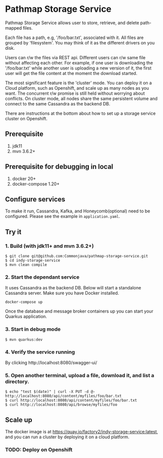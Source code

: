 # Pathmap Storage Service
Pathmap Storage Service allows user to store, retrieve, and delete path-mapped files.

Each file has a path, e.g, '/foo/bar.txt', associated with it. All files are grouped 
by 'filesystem'. You may think of it as the different drivers on you disk.

Users can r/w the files via REST api. Different users can r/w same file without 
affecting each other. For example, if one user is downloading the '/foo/bar.txt' 
while another user is uploading a new version of it, the first user will get the 
file content at the moment the download started.

The most significant feature is the 'cluster' mode. You can deploy it on a Cloud platform, 
such as Openshift, and scale up as many nodes as you want. The concurrent r/w promise is 
still held without worrying about conflicts. On cluster mode, all nodes share the same 
persistent volume and connect to the same Cassandra as the backend DB. 

There are instructions at the bottom about how to set up a storage service cluster 
on Openshift.

## Prerequisite
1. jdk11
2. mvn 3.6.2+

## Prerequisite for debugging in local
1. docker 20+
2. docker-compose 1.20+

## Configure services

To make it run, Cassandra, Kafka, and Honeycomb(optional) need to be configured. Please see the example in `application.yaml`.

## Try it

### 1. Build (with jdk11+ and mvn 3.6.2+)
```
$ git clone git@github.com:Commonjava/pathmap-storage-service.git
$ cd indy-storage-service
$ mvn clean compile
```

### 2. Start the dependant service

It uses Cassandra as the backend DB. Below will start a standalone Cassandra server.
Make sure you have Docker installed.

```
docker-compose up
```

Once the database and message broker containers up you can start your Quarkus application.

### 3. Start in debug mode
```
$ mvn quarkus:dev
```

### 4. Verify the service running
By clicking http://localhost:8080/swagger-ui/

### 5. Open another terminal, upload a file, download it, and list a directory.
```
$ echo "test $(date)" | curl -X PUT -d @- http://localhost:8080/api/content/myfiles/foo/bar.txt
$ curl http://localhost:8080/api/content/myfiles/foo/bar.txt
$ curl http://localhost:8080/api/browse/myfiles/foo
```

## Scale up

The docker image is at https://quay.io/factory2/indy-storage-service:latest,
and you can run a cluster by deploying it on a cloud platform.

### TODO: Deploy on Openshift

